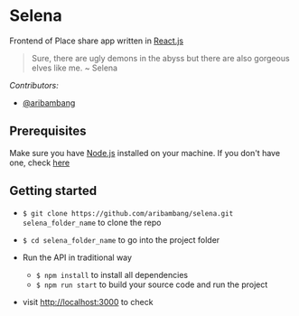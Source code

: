 # Selena

Frontend of Place share app written in [React.js](https://reactjs.org/)

> Sure, there are ugly demons in the abyss but there are also gorgeous elves like me. ~ Selena

_Contributors:_

- [@aribambang](https://github.com/aribambang)

## Prerequisites

Make sure you have [Node.js](https://nodejs.org) installed on your machine. If you don't have one, check [here](https://nodejs.org/en/download/)

## Getting started

- `$ git clone https://github.com/aribambang/selena.git selena_folder_name` to clone the repo
- `$ cd selena_folder_name` to go into the project folder

- Run the API in traditional way

  - `$ npm install` to install all dependencies
  - `$ npm run start` to build your source code and run the project

* visit [http://localhost:3000](http://localhost:3000) to check
